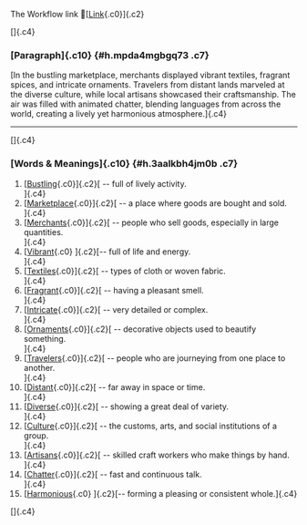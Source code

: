 The Workflow link
👏[[Link](https://www.google.com/url?q=http://www.google.com&sa=D&source=editors&ust=1756104350356085&usg=AOvVaw3Q_cwdN6Jt2hirFk1tEFfa){.c0}]{.c2}

[]{.c4}

### [Paragraph]{.c10} {#h.mpda4mgbgq73 .c7}

[In the bustling marketplace, merchants displayed vibrant textiles,
fragrant spices, and intricate ornaments. Travelers from distant lands
marveled at the diverse culture, while local artisans showcased their
craftsmanship. The air was filled with animated chatter, blending
languages from across the world, creating a lively yet harmonious
atmosphere.]{.c4}

------------------------------------------------------------------------

[]{.c4}

### [Words & Meanings]{.c10} {#h.3aalkbh4jm0b .c7}

1.  [[Bustling](https://www.google.com/url?q=http://www.google.com&sa=D&source=editors&ust=1756104350357406&usg=AOvVaw2udNavm-j0xUZ3rf8UZaVr){.c0}]{.c2}[ --
    full of lively activity.\
    ]{.c4}
2.  [[Marketplace](https://www.google.com/url?q=http://www.google.com&sa=D&source=editors&ust=1756104350357564&usg=AOvVaw2Ykl8Y-6eoPS9LAD8rTTjp){.c0}]{.c2}[ --
    a place where goods are bought and sold.\
    ]{.c4}
3.  [[Merchants](https://www.google.com/url?q=http://www.google.com&sa=D&source=editors&ust=1756104350357724&usg=AOvVaw2bC1mCtRBxykaJ9VcypW6f){.c0}]{.c2}[ --
    people who sell goods, especially in large quantities.\
    ]{.c4}
4.  [[Vibrant](https://www.google.com/url?q=http://www.google.com&sa=D&source=editors&ust=1756104350357870&usg=AOvVaw3PubwhXZSnuY9klSd_cOj2){.c0}
    ]{.c2}[-- full of life and energy.\
    ]{.c4}
5.  [[Textiles](https://www.google.com/url?q=http://www.google.com&sa=D&source=editors&ust=1756104350357968&usg=AOvVaw1mnWp2PDBarVAroYHmgsM5){.c0}]{.c2}[ --
    types of cloth or woven fabric.\
    ]{.c4}
6.  [[Fragrant](https://www.google.com/url?q=http://www.google.com&sa=D&source=editors&ust=1756104350358085&usg=AOvVaw0USu841d-14f73pBA6rlAR){.c0}]{.c2}[ --
    having a pleasant smell.\
    ]{.c4}
7.  [[Intricate](https://www.google.com/url?q=http://www.google.com&sa=D&source=editors&ust=1756104350358202&usg=AOvVaw3LYZGrDQKTeGCVYzp_OOQn){.c0}]{.c2}[ --
    very detailed or complex.\
    ]{.c4}
8.  [[Ornaments](https://www.google.com/url?q=http://www.google.com&sa=D&source=editors&ust=1756104350358324&usg=AOvVaw3RJrc5DXsICPibIXHqPsy_){.c0}]{.c2}[ --
    decorative objects used to beautify something.\
    ]{.c4}
9.  [[Travelers](https://www.google.com/url?q=http://www.google.com&sa=D&source=editors&ust=1756104350358454&usg=AOvVaw1zDmkQiJiyXRpxQrEuH17D){.c0}]{.c2}[ --
    people who are journeying from one place to another.\
    ]{.c4}
10. [[Distant](https://www.google.com/url?q=http://www.google.com&sa=D&source=editors&ust=1756104350358587&usg=AOvVaw1ftM0j8857mG2ylRaspK50){.c0}]{.c2}[ --
    far away in space or time.\
    ]{.c4}
11. [[Diverse](https://www.google.com/url?q=http://www.google.com&sa=D&source=editors&ust=1756104350358731&usg=AOvVaw1eW5KpE5lNF0Wxdmuubmo2){.c0}]{.c2}[ --
    showing a great deal of variety.\
    ]{.c4}
12. [[Culture](https://www.google.com/url?q=http://www.google.com&sa=D&source=editors&ust=1756104350358955&usg=AOvVaw3J4IJxF7dI_3f9GL_j56KG){.c0}]{.c2}[ --
    the customs, arts, and social institutions of a group.\
    ]{.c4}
13. [[Artisans](https://www.google.com/url?q=http://www.google.com&sa=D&source=editors&ust=1756104350359250&usg=AOvVaw0UegTy8bWl2k9v1ua3ISpF){.c0}]{.c2}[ --
    skilled craft workers who make things by hand.\
    ]{.c4}
14. [[Chatter](https://www.google.com/url?q=http://www.google.com&sa=D&source=editors&ust=1756104350359475&usg=AOvVaw3WSWhj8nqGlh7eb0RbSulR){.c0}]{.c2}[ --
    fast and continuous talk.\
    ]{.c4}
15. [[Harmonious](https://www.google.com/url?q=http://www.google.com&sa=D&source=editors&ust=1756104350359584&usg=AOvVaw1VzHgxr-8DtdV05Dgqpby2){.c0}
    ]{.c2}[-- forming a pleasing or consistent whole.]{.c4}

[]{.c4}
